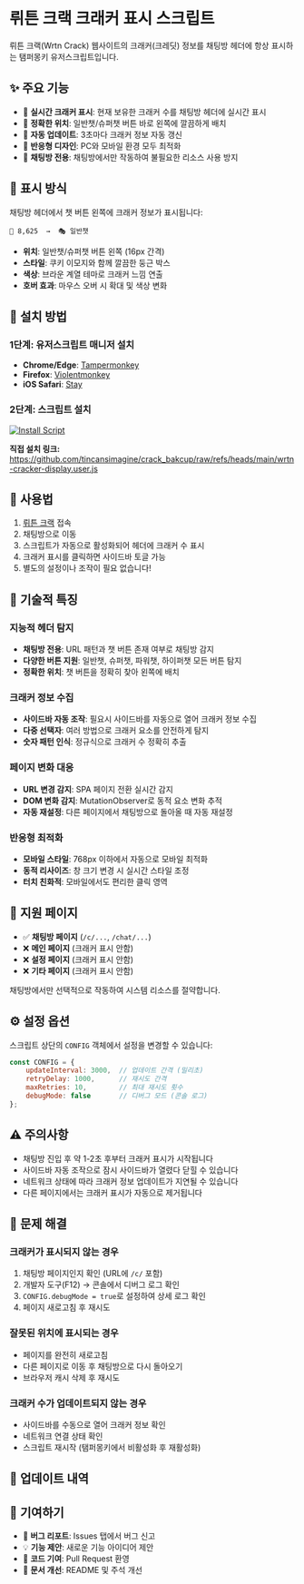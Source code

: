 # 뤼튼 크랙 크래커 표시 스크립트

뤼튼 크랙(Wrtn Crack) 웹사이트의 크래커(크레딧) 정보를 채팅방 헤더에 항상 표시하는 탬퍼몽키 유저스크립트입니다.

## ✨ 주요 기능

- 🍪 **실시간 크래커 표시**: 현재 보유한 크래커 수를 채팅방 헤더에 실시간 표시
- 🎯 **정확한 위치**: 일반챗/슈퍼챗 버튼 바로 왼쪽에 깔끔하게 배치
- 🔄 **자동 업데이트**: 3초마다 크래커 정보 자동 갱신
- 📱 **반응형 디자인**: PC와 모바일 환경 모두 최적화
- 🚀 **채팅방 전용**: 채팅방에서만 작동하여 불필요한 리소스 사용 방지

## 🎨 표시 방식

채팅방 헤더에서 챗 버튼 왼쪽에 크래커 정보가 표시됩니다:

```
🍪 8,625  →  🎭 일반챗
```

- **위치**: 일반챗/슈퍼챗 버튼 왼쪽 (16px 간격)
- **스타일**: 쿠키 이모지와 함께 깔끔한 둥근 박스
- **색상**: 브라운 계열 테마로 크래커 느낌 연출
- **호버 효과**: 마우스 오버 시 확대 및 색상 변화

## 🚀 설치 방법

### 1단계: 유저스크립트 매니저 설치
- **Chrome/Edge**: [Tampermonkey](https://www.tampermonkey.net/)
- **Firefox**: [Violentmonkey](https://violentmonkey.github.io/)
- **iOS Safari**: [Stay](https://apps.apple.com/kr/app/stay-for-safari/id1591620171)

### 2단계: 스크립트 설치

[![Install Script](https://img.shields.io/badge/🚀%20Install-뤼튼_크래커_표시-orange?style=for-the-badge)](https://github.com/tincansimagine/crack_token_viewer/raw/refs/heads/main/wrtn-token-display.user.js)

**직접 설치 링크:**
https://github.com/tincansimagine/crack_bakcup/raw/refs/heads/main/wrtn-cracker-display.user.js

## 📖 사용법

1. [뤼튼 크랙](https://crack.wrtn.ai) 접속
2. 채팅방으로 이동
3. 스크립트가 자동으로 활성화되어 헤더에 크래커 수 표시
4. 크래커 표시를 클릭하면 사이드바 토글 가능
5. 별도의 설정이나 조작이 필요 없습니다!

## 🔧 기술적 특징

### 지능적 헤더 탐지
- **채팅방 전용**: URL 패턴과 챗 버튼 존재 여부로 채팅방 감지
- **다양한 버튼 지원**: 일반챗, 슈퍼챗, 파워챗, 하이퍼챗 모든 버튼 탐지
- **정확한 위치**: 챗 버튼을 정확히 찾아 왼쪽에 배치

### 크래커 정보 수집
- **사이드바 자동 조작**: 필요시 사이드바를 자동으로 열어 크래커 정보 수집
- **다중 선택자**: 여러 방법으로 크래커 요소를 안전하게 탐지
- **숫자 패턴 인식**: 정규식으로 크래커 수 정확히 추출

### 페이지 변화 대응
- **URL 변경 감지**: SPA 페이지 전환 실시간 감지
- **DOM 변화 감지**: MutationObserver로 동적 요소 변화 추적
- **자동 재설정**: 다른 페이지에서 채팅방으로 돌아올 때 자동 재설정

### 반응형 최적화
- **모바일 스타일**: 768px 이하에서 자동으로 모바일 최적화
- **동적 리사이즈**: 창 크기 변경 시 실시간 스타일 조정
- **터치 친화적**: 모바일에서도 편리한 클릭 영역

## 🎯 지원 페이지

- ✅ **채팅방 페이지** (`/c/...`, `/chat/...`)
- ❌ **메인 페이지** (크래커 표시 안함)
- ❌ **설정 페이지** (크래커 표시 안함)
- ❌ **기타 페이지** (크래커 표시 안함)

채팅방에서만 선택적으로 작동하여 시스템 리소스를 절약합니다.

## ⚙️ 설정 옵션

스크립트 상단의 `CONFIG` 객체에서 설정을 변경할 수 있습니다:

```javascript
const CONFIG = {
    updateInterval: 3000,  // 업데이트 간격 (밀리초)
    retryDelay: 1000,      // 재시도 간격
    maxRetries: 10,        // 최대 재시도 횟수
    debugMode: false       // 디버그 모드 (콘솔 로그)
};
```

## ⚠️ 주의사항

- 채팅방 진입 후 약 1-2초 후부터 크래커 표시가 시작됩니다
- 사이드바 자동 조작으로 잠시 사이드바가 열렸다 닫힐 수 있습니다
- 네트워크 상태에 따라 크래커 정보 업데이트가 지연될 수 있습니다
- 다른 페이지에서는 크래커 표시가 자동으로 제거됩니다

## 🐛 문제 해결

### 크래커가 표시되지 않는 경우
1. 채팅방 페이지인지 확인 (URL에 `/c/` 포함)
2. 개발자 도구(F12) → 콘솔에서 디버그 로그 확인
3. `CONFIG.debugMode = true`로 설정하여 상세 로그 확인
4. 페이지 새로고침 후 재시도

### 잘못된 위치에 표시되는 경우
- 페이지를 완전히 새로고침
- 다른 페이지로 이동 후 채팅방으로 다시 돌아오기
- 브라우저 캐시 삭제 후 재시도

### 크래커 수가 업데이트되지 않는 경우
- 사이드바를 수동으로 열어 크래커 정보 확인
- 네트워크 연결 상태 확인
- 스크립트 재시작 (탬퍼몽키에서 비활성화 후 재활성화)

## 🔄 업데이트 내역

## 🤝 기여하기

- 🐛 **버그 리포트**: Issues 탭에서 버그 신고
- 💡 **기능 제안**: 새로운 기능 아이디어 제안
- 🔧 **코드 기여**: Pull Request 환영
- 📝 **문서 개선**: README 및 주석 개선
